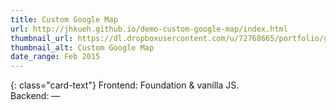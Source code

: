 ```yaml
---
title: Custom Google Map
url: http://jhkueh.github.io/demo-custom-google-map/index.html
thumbnail_url: https://dl.dropboxusercontent.com/u/72768665/portfolio/gmd_thumbnail.jpg
thumbnail_alt: Custom Google Map
date_range: Feb 2015
---
```


{: class="card-text"}
Frontend: Foundation & vanilla JS.  
Backend: —